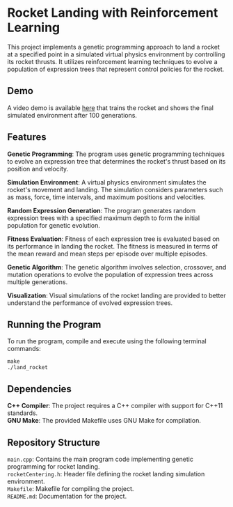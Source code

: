 # Rocket Landing with Reinforcement Learning

This project implements a genetic programming approach to land a rocket at a specified point in a simulated virtual physics environment by controlling its rocket thrusts. It utilizes reinforcement learning techniques to evolve a population of expression trees that represent control policies for the rocket. 

## Demo

A video demo is available [here](https://youtu.be/1u2UUE-3-uU) that trains the rocket and shows the final simulated environment after 100 generations.

## Features
**Genetic Programming**: The program uses genetic programming techniques to evolve an expression tree that determines the rocket's thrust based on its position and velocity.

**Simulation Environment**: A virtual physics environment simulates the rocket's movement and landing. The simulation considers parameters such as mass, force, time intervals, and maximum positions and velocities.

**Random Expression Generation**: The program generates random expression trees with a specified maximum depth to form the initial population for genetic evolution.

**Fitness Evaluation**: Fitness of each expression tree is evaluated based on its performance in landing the rocket. The fitness is measured in terms of the mean reward and mean steps per episode over multiple episodes.

**Genetic Algorithm**: The genetic algorithm involves selection, crossover, and mutation operations to evolve the population of expression trees across multiple generations.

**Visualization**: Visual simulations of the rocket landing are provided to better understand the performance of evolved expression trees.

## Running the Program

To run the program, compile and execute using the following terminal commands:
```
make
./land_rocket
```

## Dependencies
**C++ Compiler**: The project requires a C++ compiler with support for C++11 standards.<br>
**GNU Make**: The provided Makefile uses GNU Make for compilation.

## Repository Structure
``main.cpp``: Contains the main program code implementing genetic programming for rocket landing.<br>
``rocketCentering.h``: Header file defining the rocket landing simulation environment.<br>
``Makefile``: Makefile for compiling the project.<br>
``README.md``: Documentation for the project.
